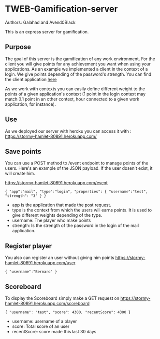# TWEB-Gamification-server

Authors: Galahad and Avend0Black

This is an express server for gamification.

## Purpose
The goal of this server is the gamification of any work environment.
For the client you will give points for any achievement you want when using your applications.
As an example we implemented a client in the context of a login. We give points depending of the password's strength. You can find the client application [here](https://lassalleloan.github.io/TWEB-Gamification-client/)


As we work with contexts you can easily define different weight to the points of a given application's context (1 point in the login context may match 0.1 point in an other context, hour connected to a given work application, for instance).

## Use
As we deployed our server with heroku you can access it with :
https://stormy-hamlet-80891.herokuapp.com/


## Save points

You can use a POST method to /event endpoint to manage points of the users.
Here's an example of the JSON payload. If the user dosen't exist, it will create him.

https://stormy-hamlet-80891.herokuapp.com/event

`{
	"app":"mail",
	"type":"login",
	"properties":
	{
		"username":"test",
		"strength": "3"
	}
}`

* app is the application that made the post request.
* type is the context from which the users will earns points. It is used to give different weights depending of the type.
* username: The player who make points
* strength: Is the strength of the password in the login of the mail application.

## Register player
You also can register an user without giving him points
https://stormy-hamlet-80891.herokuapp.com/user

`{
	"username":"Bernard"
}`


## Scoreboard

To display the Scoreboard simply make a GET request on https://stormy-hamlet-80891.herokuapp.com/scoreboard

`{
  "username": "test",
  "score": 4300,
  "recentScore": 4300
}`

* username: username of a player
* score: Total score of an user
* recentScore: score made this last 30 days
